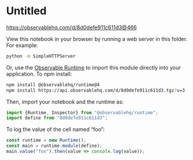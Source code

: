 # Untitled

https://observablehq.com/d/8d0defe911c611d3@466

View this notebook in your browser by running a web server in this folder. For
example:

~~~sh
python -m SimpleHTTPServer
~~~

Or, use the [Observable Runtime](https://github.com/observablehq/runtime) to
import this module directly into your application. To npm install:

~~~sh
npm install @observablehq/runtime@4
npm install https://api.observablehq.com/d/8d0defe911c611d3.tgz?v=3
~~~

Then, import your notebook and the runtime as:

~~~js
import {Runtime, Inspector} from "@observablehq/runtime";
import define from "8d0defe911c611d3";
~~~

To log the value of the cell named “foo”:

~~~js
const runtime = new Runtime();
const main = runtime.module(define);
main.value("foo").then(value => console.log(value));
~~~
